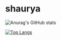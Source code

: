 # shaurya
![Anurag's GitHub stats](https://github-readme-stats.vercel.app/api?username=Shaurya0108&show_icons=true&theme=radical)

[![Top Langs](https://github-readme-stats.vercel.app/api/top-langs/?username=Shaurya0108&layout=compact)](https://github.com/anuraghazra/github-readme-stats)
